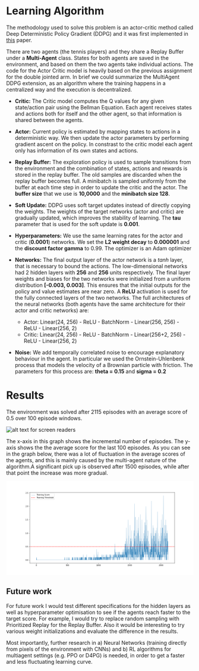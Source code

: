 [//]: # "Image References"
[image1]: https://user-images.githubusercontent.com/10624937/42135623-e770e354-7d12-11e8-998d-29fc74429ca2.gif "Trained Agent"
[image2]: https://user-images.githubusercontent.com/10624937/42135622-e55fb586-7d12-11e8-8a54-3c31da15a90a.gif "Soccer"

# Learning Algorithm

The methodology used to solve this problem is an actor-critic method called Deep Deterministic Policy Gradient (DDPG) and it was first implemented in [this](https://arxiv.org/abs/1509.02971) paper.

There are two agents (the tennis players) and they share a Replay Buffer under a **Multi-Agent** class. States for both agents are saved in the environment, and based on them the two agents take individual actions. The code for the Actor Critic model is heavily based on the previous assignment for the double jointed arm. In brief we could summarize the MultiAgent DDPG extension, as an algorithm where the training happens in a centralized way and the execution is decentralized.

- **Critic:** The Critic model computes the Q values for any given state/action pair using the Bellman Equation. Each agent receives states and actions both for itself and the other agent, so that information is shared between the agents.

- **Actor:** Current policy is estimated by mapping states to actions in a deterministic way. We then update the actor parameters by performing gradient ascent on the policy. In constrast to the critic model each agent only has information of its own states and actions.

- **Replay Buffer:** The exploration policy is used to sample transitions from the environment and the combination of states, actions and rewards is stored in the replay buffer. The old samples are discarded when the replay buffer becomes full. A minibatch is sampled uniformly from the buffer at each time step in order to update the critic and the actor. The **buffer size** that we use is **10,0000** and the **minibatch size 128**.

- **Soft Update:** DDPG uses soft target updates instead of directly copying the weights. The weights of the target networks (actor and critic) are gradually updated, which improves the stability of learning. The **tau** parameter that is used for the soft update is **0.001**.

- **Hyperparameters:** We use the same learning rates for the actor and critic (**0.0001**) networks. We set the **L2 weight decay** to **0.000001** and the **discount factor gamma** to 0.99. The optimizer is an Adam optimizer

- **Networks:** The final output layer of the actor network is a _tanh_ layer, that is necessary to bound the actions. The low-dimensional networks had 2 hidden layers with **256** and **256** units respectively. The final layer weights and biases for the two networks were initialized from a uniform distribution **[-0.003, 0.003]**. This ensures that the initial outputs for the policy and value estimates are near zero. A **ReLU** activation is used for the fully connected layers of the two networks. The full architectures of the neural networks (both agents have the same architecture for their actor and critic networks) are:

  - Actor: Linear(24, 256) - ReLU - BatchNorm - Linear(256, 256) - ReLU - Linear(256, 2)
  - Critic: Linear(24, 256) - ReLU - BatchNorm - Linear(256+2, 256) - ReLU - Linear(256, 2)

- **Noise:** We add temporally correlated noise to encourage explanatory behaviour in the agent. In particular we used the Ornstein-Uhlenbenk process that models the velocity of a Brownian particle with friction. The parameters for this process are: **theta = 0.15** and **sigma = 0.2**

# Results

The environment was solved after 2115 episodes with an average score of 0.5 over 100 episode windows.

![alt text for screen readers][image1]

The x-axis in this graph shows the incremental number of episodes. The y-axis shows the the average score for the last 100 episodes. As you can see in the graph below, there was a lot of fluctuation in the average scores of the agents, and this is mainly caused by the multi-agent nature of the algorithm.A significant pick up is observed after 1500 episodes, while after that point the increase was more gradual.

![alt text for screen readers](multi_agent_score_plot.png "Average score after # episodes")

## Future work

For future work I would test different specifications for the hidden layers as well as hyperparameter optimisation to see if the agents reach faster to the target score. For example, I would try to replace random sampling with Prioritized Replay for the Replay Buffer. Also it would be interesting to try various weight initializations and evaluate the difference in the results.

Most importantly, further research in a) Neural Networks (training directly from pixels of the environment with CNNs) and b) RL algorithms for multiagent settings (e.g. PPO or D4PG) is needed, in order to get a faster and less fluctuating learning curve.
